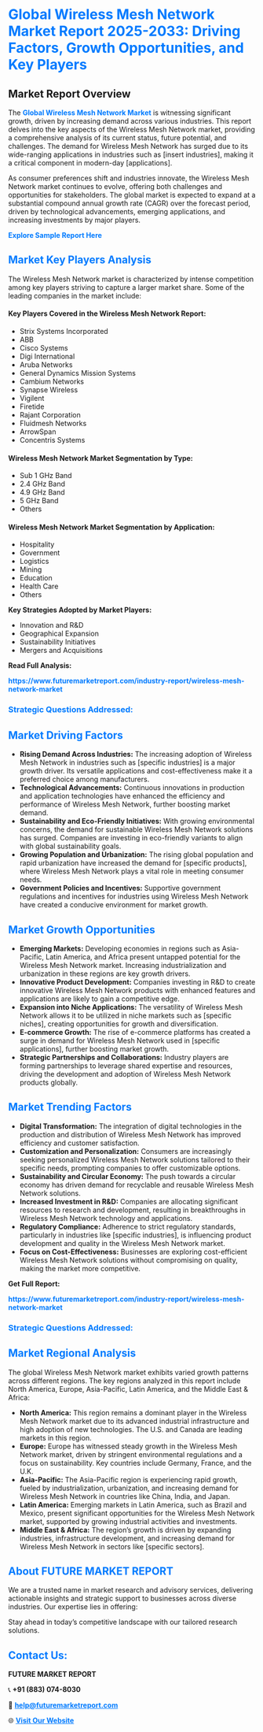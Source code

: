 <h1 style="color: #007BFF;">Global Wireless Mesh Network Market Report 2025-2033: Driving Factors, Growth Opportunities, and Key Players</h1>

<section id="overview">
<h2>Market Report Overview</h2>
<p>The <a href="https://www.futuremarketreport.com/industry-report/wireless-mesh-network-market" style="color: #007BFF; text-decoration: none;"><strong>Global Wireless Mesh Network Market</strong></a> is witnessing significant growth, driven by increasing demand across various industries. This report delves into the key aspects of the Wireless Mesh Network market, providing a comprehensive analysis of its current status, future potential, and challenges. The demand for Wireless Mesh Network has surged due to its wide-ranging applications in industries such as [insert industries], making it a critical component in modern-day [applications].</p>
<p>As consumer preferences shift and industries innovate, the Wireless Mesh Network market continues to evolve, offering both challenges and opportunities for stakeholders. The global market is expected to expand at a substantial compound annual growth rate (CAGR) over the forecast period, driven by technological advancements, emerging applications, and increasing investments by major players.</p>
</section>

<section id="overview">
<p><a href="https://www.futuremarketreport.com/request-sample/reportId=105352" style="color: #007BFF; text-decoration: none;"><strong>Explore Sample Report Here</strong></a></p>
</section>

<section id="key-players">
<h2 style="color: #007BFF;">Market Key Players Analysis</h2>
<p>The Wireless Mesh Network market is characterized by intense competition among key players striving to capture a larger market share. Some of the leading companies in the market include:</p>
<h4>Key Players Covered in the Wireless Mesh Network Report:</h4>
<ul><li>Strix Systems Incorporated</li><li>ABB</li><li>Cisco Systems</li><li>Digi International</li><li>Aruba Networks</li><li>General Dynamics Mission Systems</li><li>Cambium Networks</li><li>Synapse Wireless</li><li>Vigilent</li><li>Firetide</li><li>Rajant Corporation</li><li>Fluidmesh Networks</li><li>ArrowSpan</li><li>Concentris Systems</li></ul>
<h4>Wireless Mesh Network Market Segmentation by Type:</h4>
<ul><li>Sub 1 GHz Band</li><li>2.4 GHz Band</li><li>4.9 GHz Band</li><li>5 GHz Band</li><li>Others</li></ul>

<h4>Wireless Mesh Network Market Segmentation by Application:</h4>
<ul><li>Hospitality</li><li>Government</li><li>Logistics</li><li>Mining</li><li>Education</li><li>Health Care</li><li>Others</li></ul>
<p><strong>Key Strategies Adopted by Market Players:</strong></p>
<ul>
<li>Innovation and R&D</li>
<li>Geographical Expansion</li>
<li>Sustainability Initiatives</li>
<li>Mergers and Acquisitions</li>
</ul>
</section>

<section>
<p><strong>Read Full Analysis: </strong></p><a href="https://www.futuremarketreport.com/industry-report/wireless-mesh-network-market" style="color: #007BFF; text-decoration: none;"><strong>https://www.futuremarketreport.com/industry-report/wireless-mesh-network-market</strong></a>
<h3 style="color: #007BFF;">Strategic Questions Addressed:</h3>
</section>

<section id="driving-factors">
<h2 style="color: #007BFF;">Market Driving Factors</h2>
<ul>
<li><strong>Rising Demand Across Industries:</strong> The increasing adoption of Wireless Mesh Network in industries such as [specific industries] is a major growth driver. Its versatile applications and cost-effectiveness make it a preferred choice among manufacturers.</li>
<li><strong>Technological Advancements:</strong> Continuous innovations in production and application technologies have enhanced the efficiency and performance of Wireless Mesh Network, further boosting market demand.</li>
<li><strong>Sustainability and Eco-Friendly Initiatives:</strong> With growing environmental concerns, the demand for sustainable Wireless Mesh Network solutions has surged. Companies are investing in eco-friendly variants to align with global sustainability goals.</li>
<li><strong>Growing Population and Urbanization:</strong> The rising global population and rapid urbanization have increased the demand for [specific products], where Wireless Mesh Network plays a vital role in meeting consumer needs.</li>
<li><strong>Government Policies and Incentives:</strong> Supportive government regulations and incentives for industries using Wireless Mesh Network have created a conducive environment for market growth.</li>
</ul>
</section>

<section id="growth-opportunities">
<h2 style="color: #007BFF;">Market Growth Opportunities</h2>
<ul>
<li><strong>Emerging Markets:</strong> Developing economies in regions such as Asia-Pacific, Latin America, and Africa present untapped potential for the Wireless Mesh Network market. Increasing industrialization and urbanization in these regions are key growth drivers.</li>
<li><strong>Innovative Product Development:</strong> Companies investing in R&D to create innovative Wireless Mesh Network products with enhanced features and applications are likely to gain a competitive edge.</li>
<li><strong>Expansion into Niche Applications:</strong> The versatility of Wireless Mesh Network allows it to be utilized in niche markets such as [specific niches], creating opportunities for growth and diversification.</li>
<li><strong>E-commerce Growth:</strong> The rise of e-commerce platforms has created a surge in demand for Wireless Mesh Network used in [specific applications], further boosting market growth.</li>
<li><strong>Strategic Partnerships and Collaborations:</strong> Industry players are forming partnerships to leverage shared expertise and resources, driving the development and adoption of Wireless Mesh Network products globally.</li>
</ul>
</section>

<section id="trending-factors">
<h2 style="color: #007BFF;">Market Trending Factors</h2>
<ul>
<li><strong>Digital Transformation:</strong> The integration of digital technologies in the production and distribution of Wireless Mesh Network has improved efficiency and customer satisfaction.</li>
<li><strong>Customization and Personalization:</strong> Consumers are increasingly seeking personalized Wireless Mesh Network solutions tailored to their specific needs, prompting companies to offer customizable options.</li>
<li><strong>Sustainability and Circular Economy:</strong> The push towards a circular economy has driven demand for recyclable and reusable Wireless Mesh Network solutions.</li>
<li><strong>Increased Investment in R&D:</strong> Companies are allocating significant resources to research and development, resulting in breakthroughs in Wireless Mesh Network technology and applications.</li>
<li><strong>Regulatory Compliance:</strong> Adherence to strict regulatory standards, particularly in industries like [specific industries], is influencing product development and quality in the Wireless Mesh Network market.</li>
<li><strong>Focus on Cost-Effectiveness:</strong> Businesses are exploring cost-efficient Wireless Mesh Network solutions without compromising on quality, making the market more competitive.</li>
</ul>
</section>

<section>
<p><strong>Get Full Report: </strong></p><a href="https://www.futuremarketreport.com/industry-report/wireless-mesh-network-market" style="color: #007BFF; text-decoration: none;"><strong>https://www.futuremarketreport.com/industry-report/wireless-mesh-network-market</strong></a>
<h3 style="color: #007BFF;">Strategic Questions Addressed:</h3>
</section>


<section id="regional-analysis">
<h2 style="color: #007BFF;">Market Regional Analysis</h2>
<p>The global Wireless Mesh Network market exhibits varied growth patterns across different regions. The key regions analyzed in this report include North America, Europe, Asia-Pacific, Latin America, and the Middle East & Africa:</p>
<ul>
<li><strong>North America:</strong> This region remains a dominant player in the Wireless Mesh Network market due to its advanced industrial infrastructure and high adoption of new technologies. The U.S. and Canada are leading markets in this region.</li>
<li><strong>Europe:</strong> Europe has witnessed steady growth in the Wireless Mesh Network market, driven by stringent environmental regulations and a focus on sustainability. Key countries include Germany, France, and the U.K.</li>
<li><strong>Asia-Pacific:</strong> The Asia-Pacific region is experiencing rapid growth, fueled by industrialization, urbanization, and increasing demand for Wireless Mesh Network in countries like China, India, and Japan.</li>
<li><strong>Latin America:</strong> Emerging markets in Latin America, such as Brazil and Mexico, present significant opportunities for the Wireless Mesh Network market, supported by growing industrial activities and investments.</li>
<li><strong>Middle East & Africa:</strong> The region’s growth is driven by expanding industries, infrastructure development, and increasing demand for Wireless Mesh Network in sectors like [specific sectors].</li>
</ul>
</section>

<footer>
<h2 style="color: #007BFF;">About FUTURE MARKET REPORT</h2>
<p>We are a trusted name in market research and advisory services, delivering actionable insights and strategic support to businesses across diverse industries. Our expertise lies in offering:</p>

<p>Stay ahead in today’s competitive landscape with our tailored research solutions.</p>

<h2 style="color: #007BFF;">Contact Us:</h2>
<p><strong>FUTURE MARKET REPORT</strong></p>
<p>📞 <strong>+91 (883) 074-8030</strong></p>
<p>📧 <strong><a href="mailto:help@futuremarketreport.com" style="color: #007BFF;">help@futuremarketreport.com</a></strong></p>
<p>🌐 <strong><a href="https://www.futuremarketreport.com/" style="color: #007BFF;">Visit Our Website</a></strong></p>
</footer>
